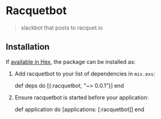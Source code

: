 # Racquetbot

> slackbot that posts to racquet.io
 
## Installation

If [available in Hex](https://hex.pm/docs/publish), the package can be installed as:

  1. Add racquetbot to your list of dependencies in `mix.exs`:

        def deps do
          [{:racquetbot, "~> 0.0.1"}]
        end

  2. Ensure racquetbot is started before your application:

        def application do
          [applications: [:racquetbot]]
        end
